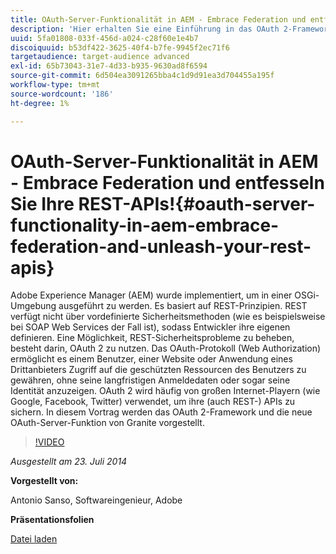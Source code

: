 ```yaml
---
title: OAuth-Server-Funktionalität in AEM - Embrace Federation und entfesseln Sie Ihre REST-APIs!
description: 'Hier erhalten Sie eine Einführung in das OAuth 2-Framework und die OAuth-Server-Funktion von Granite. Adobe Experience Manager (AEM) wurde implementiert, um in einer OSGi-Umgebung ausgeführt zu werden. Es basiert auf REST-Prinzipien. '
uuid: 5fa01808-033f-456d-a024-c28f60e1e4b7
discoiquuid: b53df422-3625-40f4-b7fe-9945f2ec71f6
targetaudience: target-audience advanced
exl-id: 65b73043-31e7-4d33-b935-9630ad8f6594
source-git-commit: 6d504ea3091265bba4c1d9d91ea3d704455a195f
workflow-type: tm+mt
source-wordcount: '186'
ht-degree: 1%

---
```


# OAuth-Server-Funktionalität in AEM - Embrace Federation und entfesseln Sie Ihre REST-APIs!{#oauth-server-functionality-in-aem-embrace-federation-and-unleash-your-rest-apis}

Adobe Experience Manager (AEM) wurde implementiert, um in einer OSGi-Umgebung ausgeführt zu werden. Es basiert auf REST-Prinzipien. REST verfügt nicht über vordefinierte Sicherheitsmethoden (wie es beispielsweise bei SOAP Web Services der Fall ist), sodass Entwickler ihre eigenen definieren. Eine Möglichkeit, REST-Sicherheitsprobleme zu beheben, besteht darin, OAuth 2 zu nutzen. Das OAuth-Protokoll (Web Authorization) ermöglicht es einem Benutzer, einer Website oder Anwendung eines Drittanbieters Zugriff auf die geschützten Ressourcen des Benutzers zu gewähren, ohne seine langfristigen Anmeldedaten oder sogar seine Identität anzuzeigen. OAuth 2 wird häufig von großen Internet-Playern (wie Google, Facebook, Twitter) verwendet, um ihre (auch REST-) APIs zu sichern. In diesem Vortrag werden das OAuth 2-Framework und die neue OAuth-Server-Funktion von Granite vorgestellt.

>[!VIDEO](https://video.tv.adobe.com/v/19466/?quality=9)

*Ausgestellt am 23. Juli 2014*

**Vorgestellt von:**

Antonio Sanso, Softwareingenieur, Adobe

**Präsentationsfolien**

[Datei laden](assets/oauth-server-functionality-in-aem-7-23-14.pdf)
<!--
[Get back to the Overview](https://helpx.adobe.com/experience-manager/kt/eseminars/gems/aem-index.html)
-->

